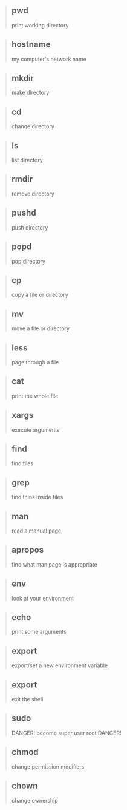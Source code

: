 
> ## pwd
> print working directory

 
 
 
> ## hostname
> my computer's network name

> ## mkdir
> make directory

> ## cd
> change directory

> ## ls
> list directory

> ## rmdir
> remove directory

> ## pushd
> push directory

> ## popd
> pop directory

> ## cp
> copy a file or directory

> ## mv
> move a file or directory

> ## less
> page through a file

> ## cat
> print the whole file

> ## xargs
> execute arguments

> ## find
> find files

> ## grep
> find thins inside files

> ## man
> read a manual page

> ## apropos
> find what man page is appropriate

> ## env 
> look at your environment

> ## echo
> print some arguments

> ## export
> export/set a new environment variable

> ## export
> exit the shell

> ## sudo
> DANGER! become super user root DANGER!

> ## chmod
> change permission modifiers

> ## chown
> change ownership



	



	



